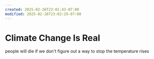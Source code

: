```yaml
---
created: 2025-02-26T23:01:43-07:00
modified: 2025-02-26T23:02:29-07:00
---
```


# Climate Change Is Real

people will die if we don't figure out a way to stop the temperature rises
